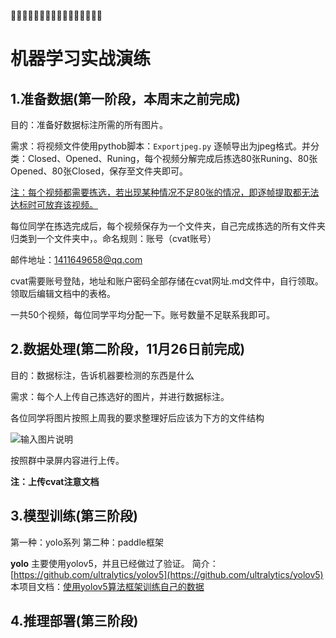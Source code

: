 🧑‍🎓🧑‍🎓🧑‍🎓🧑‍🎓🧑‍🎓🧑‍🎓🧑‍🎓🧑‍🎓

# 机器学习实战演练



## 1.准备数据(第一阶段，本周末之前完成)

目的：准备好数据标注所需的所有图片。

需求：将视频文件使用pythob脚本：`Exportjpeg.py` 逐帧导出为jpeg格式。并分类：Closed、Opened、Runing，每个视频分解完成后拣选80张Runing、80张Opened、80张Closed，保存至文件夹即可。

<u>注：每个视频都需要拣选，若出现某种情况不足80张的情况，即逐帧提取都无法达标时可放弃该视频。</u>

每位同学在拣选完成后，每个视频保存为一个文件夹，自己完成拣选的所有文件夹归类到一个文件夹中，。命名规则：账号（cvat账号）

邮件地址：1411649658@qq.com

cvat需要账号登陆，地址和账户密码全部存储在cvat网址.md文件中，自行领取。领取后编辑文档中的表格。

一共50个视频，每位同学平均分配一下。账号数量不足联系我即可。

## 2.数据处理(第二阶段，11月26日前完成)

目的：数据标注，告诉机器要检测的东西是什么

需求：每个人上传自己拣选好的图片，并进行数据标注。

各位同学将图片按照上周我的要求整理好后应该为下方的文件结构

![输入图片说明](%E6%96%87%E6%A1%A3/picformd/%E6%96%87%E4%BB%B6%E7%BB%93%E6%9E%84.png)

按照群中录屏内容进行上传。

 **注：上传cvat注意文档** 


## 3.模型训练(第三阶段)

第一种：yolo系列
第二种：paddle框架

 **yolo** 
    主要使用yolov5，并且已经做过了验证。
    简介：[https://github.com/ultralytics/yolov5](https://github.com/ultralytics/yolov5)
    本项目文档：[使用yolov5算法框架训练自己的数据](https://github.com/pigpigfang/605-1-knife-switch-project/blob/master/%E6%96%87%E6%A1%A3/%E4%BD%BF%E7%94%A8yolov5%E7%AE%97%E6%B3%95%E6%A1%86%E6%9E%B6%E8%AE%AD%E7%BB%83%E8%87%AA%E5%B7%B1%E7%9A%84%E6%95%B0%E6%8D%AE.md)

## 4.推理部署(第三阶段)








